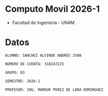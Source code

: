 # Computo Movil 2026-1

- Facultad de Ingenieria - UNAM
# Datos
```
ALUMNO: SÁNCHEZ ALVIRDE ANDRÉS IVÁN
```
```
NÚMERO DE CUENTA: 318247225
```
```
GRUPO: 03
```
```
SEMESTRE: 2026-1
```
```
PROFESOR: ING. MARDUK PEREZ DE LARA DOMINGUEZ
```
